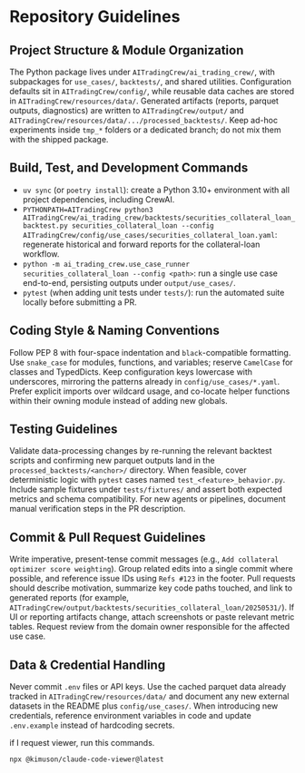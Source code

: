 # Repository Guidelines

## Project Structure & Module Organization
The Python package lives under `AITradingCrew/ai_trading_crew/`, with subpackages for `use_cases/`, `backtests/`, and shared utilities. Configuration defaults sit in `AITradingCrew/config/`, while reusable data caches are stored in `AITradingCrew/resources/data/`. Generated artifacts (reports, parquet outputs, diagnostics) are written to `AITradingCrew/output/` and `AITradingCrew/resources/data/.../processed_backtests/`. Keep ad-hoc experiments inside `tmp_*` folders or a dedicated branch; do not mix them with the shipped package.

## Build, Test, and Development Commands
- `uv sync` (or `poetry install`): create a Python 3.10+ environment with all project dependencies, including CrewAI.
- `PYTHONPATH=AITradingCrew python3 AITradingCrew/ai_trading_crew/backtests/securities_collateral_loan_backtest.py securities_collateral_loan --config AITradingCrew/config/use_cases/securities_collateral_loan.yaml`: regenerate historical and forward reports for the collateral-loan workflow.
- `python -m ai_trading_crew.use_case_runner securities_collateral_loan --config <path>`: run a single use case end-to-end, persisting outputs under `output/use_cases/`.
- `pytest` (when adding unit tests under `tests/`): run the automated suite locally before submitting a PR.

## Coding Style & Naming Conventions
Follow PEP 8 with four-space indentation and `black`-compatible formatting. Use `snake_case` for modules, functions, and variables; reserve `CamelCase` for classes and TypedDicts. Keep configuration keys lowercase with underscores, mirroring the patterns already in `config/use_cases/*.yaml`. Prefer explicit imports over wildcard usage, and co-locate helper functions within their owning module instead of adding new globals.

## Testing Guidelines
Validate data-processing changes by re-running the relevant backtest scripts and confirming new parquet outputs land in the `processed_backtests/<anchor>/` directory. When feasible, cover deterministic logic with `pytest` cases named `test_<feature>_behavior.py`. Include sample fixtures under `tests/fixtures/` and assert both expected metrics and schema compatibility. For new agents or pipelines, document manual verification steps in the PR description.

## Commit & Pull Request Guidelines
Write imperative, present-tense commit messages (e.g., `Add collateral optimizer score weighting`). Group related edits into a single commit where possible, and reference issue IDs using `Refs #123` in the footer. Pull requests should describe motivation, summarize key code paths touched, and link to generated reports (for example, `AITradingCrew/output/backtests/securities_collateral_loan/20250531/`). If UI or reporting artifacts change, attach screenshots or paste relevant metric tables. Request review from the domain owner responsible for the affected use case.

## Data & Credential Handling
Never commit `.env` files or API keys. Use the cached parquet data already tracked in `AITradingCrew/resources/data/` and document any new external datasets in the README plus `config/use_cases/`. When introducing new credentials, reference environment variables in code and update `.env.example` instead of hardcoding secrets.


if I request viewer, run this commands.
```
npx @kimuson/claude-code-viewer@latest
```